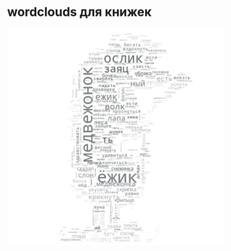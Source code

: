 # wordclouds для книжек

![Timeline of tag about road accident](https://github.com/zqiaohe/wordcloudsforbooks/raw/master/105960547_675784189643411_8564857629908020586_n.jpg)

